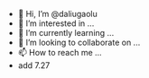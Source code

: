 - 👋 Hi, I’m @daliugaolu
- 👀 I’m interested in ...
- 🌱 I’m currently learning ...
- 💞️ I’m looking to collaborate on ...
- 📫 How to reach me ...
- add 7.27

<!---
daliugaolu/daliugaolu is a ✨ special ✨ repository because its `README.md` (this file) appears on your GitHub profile.
You can click the Preview link to take a look at your changes.
--->
